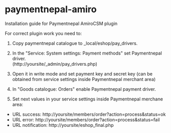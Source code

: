 # paymentnepal-amiro

Installation guide for Paymentnepal AmiroCSM plugin

For correct plugin work you need to:

1. Copy paymentnepal catalogue to _local/eshop/pay_drivers.

2. In the "Service: System settings: Payment methods" set Paymentnepal driver.  
 (http://yoursite/_admin/pay_drivers.php)

3. Open it in write mode and set payment key and secret key (can be obtained from service settings inside Paymentnepal merchant area)

4. In "Goods catalogue: Orders" enable Paymentnepal payment driver.

5. Set next values in your service settings inside Paymentnepal merchane area:

* URL success: http://yoursite/members/order?action=process&status=ok
* URL error: http://yoursite/members/order?action=process&status=fail
* URL notification: http://yoursite/eshop_final.php
